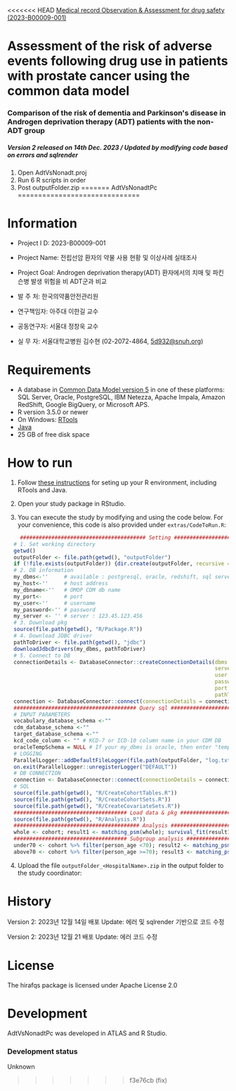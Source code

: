 <<<<<<< HEAD
[Medical record Observation & Assessment for drug safety (2023-B00009-001)](https://moa.drugsafe.or.kr/main) 

# Assessment of the risk of adverse events following drug use in patients with prostate cancer using the common data model

### Comparison of the risk of dementia and Parkinson's disease in Androgen deprivation therapy (ADT) patients with the non-ADT group

##### Version 2 released on 14th Dec. 2023 / Updated by modifying code based on errors and sqlrender



1. Open AdtVsNonadt.proj
2. Run 6 R scripts in order
3. Post outputFolder.zip
=======
AdtVsNonadtPc
==============================


Information
============
- Project I  D: 2023-B00009-001
- Project Name: 전립선암 환자의 약물 사용 현황 및 이상사례 실태조사
- Project Goal: Androgen deprivation therapy(ADT) 환자에서의 치매 및 파킨슨병 발생 위험을 비 ADT군과 비교

- 발  주  처: 한국의약품안전관리원
- 연구책임자: 아주대 이한길 교수
- 공동연구자: 서울대 정창욱 교수
- 실  무  자: 서울대학교병원 김수현 (02-2072-4864, 5d932@snuh.org)


Requirements
============

- A database in [Common Data Model version 5](https://github.com/OHDSI/CommonDataModel) in one of these platforms: SQL Server, Oracle, PostgreSQL, IBM Netezza, Apache Impala, Amazon RedShift, Google BigQuery, or Microsoft APS.
- R version 3.5.0 or newer
- On Windows: [RTools](http://cran.r-project.org/bin/windows/Rtools/)
- [Java](http://java.com)
- 25 GB of free disk space

How to run
==========
1. Follow [these instructions](https://ohdsi.github.io/Hades/rSetup.html) for seting up your R environment, including RTools and Java. 

2. Open your study package in RStudio. 

3. You can execute the study by modifying and using the code below. For your convenience, this code is also provided under `extras/CodeToRun.R`:


```r
	######################################## Setting ########################################
  # 1. Set working directory 
  getwd()
  outputFolder <- file.path(getwd(), "outputFolder")
  if (!file.exists(outputFolder)) {dir.create(outputFolder, recursive = TRUE)}
  # 2. DB information
  my_dbms<-''     # available : postgresql, oracle, redshift, sql server, pdw, netezza, bigquery, sqlite, sqlite extended, spark
  my_host<-''     # host address
  my_dbname<-''   # OMOP CDM db name
  my_port<-       # port
  my_user<-''     # username
  my_password<-'' # password
  my_server <- '' # server : 123.45.123.456
  # 3. Download pkg
  source(file.path(getwd(), "R/Package.R"))
  # 4. Download JDBC driver
  pathToDriver <- file.path(getwd(), "jdbc")
  downloadJdbcDrivers(my_dbms, pathToDriver)
  # 5. Connect to DB
  connectionDetails <- DatabaseConnector::createConnectionDetails(dbms = my_dbms,
                                                                  server = paste0(my_server,"/",my_user),
                                                                  user = my_user,
                                                                  password = my_password,
                                                                  port = my_port,
                                                                  pathToDriver=pathToDriver)
  connection <- DatabaseConnector::connect(connectionDetails = connectionDetails)
  ####################################### Query sql #######################################
  # INPUT PARAMETERS
  vocabulary_database_schema <-""
  cdm_database_schema <-""
  target_database_schema <-""
  kcd_code_column <- "" # KCD-7 or ICD-10 column name in your CDM DB
  oracleTempSchema = NULL # If your my_dbms is oracle, then enter "temp_schema" to oracleTempSchema
  # LOGGING
  ParallelLogger::addDefaultFileLogger(file.path(outputFolder, "log.txt"))
  on.exit(ParallelLogger::unregisterLogger("DEFAULT"))
  # DB CONNECTION
  connection <- DatabaseConnector::connect(connectionDetails = connectionDetails)
  # SQL
  source(file.path(getwd(), "R/CreateCohortTables.R"))
  source(file.path(getwd(), "R/CreateCohortSets.R"))
  source(file.path(getwd(), "R/CreateCovariateSets.R"))
  #################################### Load data & pkg #####################################
  source(file.path(getwd(), "R/Analysis.R"))
  ######################################## Analysis ########################################
  whole <- cohort; result1 <- matching_psm(whole); survival_fit(result1)
  #################################### Subgroup analysis ####################################
  under70 <- cohort %>% filter(person_age <70); result2 <- matching_psm(under70); survival_fit(result2)
  above70 <- cohort %>% filter(person_age >=70); result3 <- matching_psm(above70); survival_fit(result3)

```

4. Upload the file ```outputFolder_<HospitalName>.zip``` in the output folder to the study coordinator:

History
===========
Version 2: 2023년 12월 14일 배포
Update: 에러 및 sqlrender 기반으로 코드 수정

Version 2: 2023년 12월 21 배포
Update: 에러 코드 수정

License
=======
The hirafqs package is licensed under Apache License 2.0

Development
===========
AdtVsNonadtPc was developed in ATLAS and R Studio.

### Development status

Unknown





>>>>>>> f3e76cb (fix)
